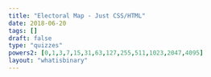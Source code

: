 ```yaml
---
title: "Electoral Map - Just CSS/HTML"
date: 2018-06-20
tags: []
draft: false
type: "quizzes"
powers2: [0,1,3,7,15,31,63,127,255,511,1023,2047,4095]
layout: "whatisbinary"
---
```

